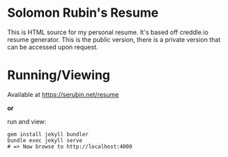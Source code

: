 # Solomon Rubin's Resume

This is HTML source for my personal resume. It's based off creddle.io resume generator. 
This is the public version, there is a private version that can be accessed upon request.

# Running/Viewing
Available at https://serubin.net/resume

**or**

run and view:
```shell
gem install jekyll bundler
bundle exec jekyll serve
# => Now browse to http://localhost:4000 
```
